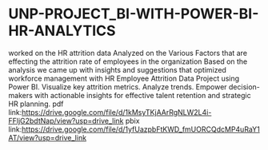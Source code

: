 # UNP-PROJECT_BI-WITH-POWER-BI-HR-ANALYTICS
worked on the HR attrition data 
Analyzed on the Various Factors that are effecting the attrition rate of employees in the organization
Based on  the analysis we came up with insights and suggestions that optimized workforce management with HR Employee Attrition Data Project using Power BI.
 Visualize key attrition metrics.
 Analyze trends. 
Empower decision-makers with actionable insights for effective talent retention and strategic HR planning.
pdf link:https://drive.google.com/file/d/1kMsyTKjAArRgNLW2L4i-FFljG2bdtNap/view?usp=drive_link
pbix link:https://drive.google.com/file/d/1yfUazpbFtKWD_fmUORCQdcMP4uRaY1AT/view?usp=drive_link
